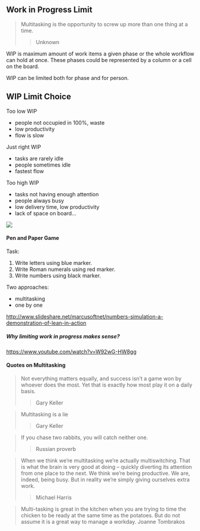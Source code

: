 ## Work in Progress Limit

>Multitasking is the opportunity to screw up more than one thing at a time.
>>Unknown

WIP is maximum amount of work items a given phase or the whole workflow can
hold at once. These phases could be represented by a column or a cell on the
board.

WIP can be limited both for phase and for person.

## WIP Limit Choice

Too low WIP
* people not occupied in 100%, waste
* low productivity
* flow is slow

Just right WIP
* tasks are rarely idle
* people sometimes idle
* fastest flow

Too high WIP
* tasks not having enough attention
* people always busy
* low delivery time, low productivity
* lack of space on board...

![](https://www.atlassian.com/agile/kanban/sectionWrap/00/column/00/moreContent/03/imageBinary/agile_kanban_board.png)

#### Pen and Paper Game

Task:
1. Write letters using blue marker.
2. Write Roman numerals using red marker.
3. Write numbers using black marker.

Two approaches:
* multitasking
* one by one

http://www.slideshare.net/marcusoftnet/numbers-simulation-a-demonstration-of-lean-in-action

##### Why limiting work in progress makes sense?
https://www.youtube.com/watch?v=W92wG-HW8gg


#### Quotes on Multitasking

>Not everything matters equally, and success isn’t a game won by whoever does the most.
Yet that is exactly how most play it on a daily basis.
>>Gary Keller

>Multitasking is a lie
>>Gary Keller

>If you chase two rabbits, you will catch neither one.
>>Russian proverb

>When we think we’re multitasking we’re actually multiswitching.
That is what the brain is very good at doing – quickly diverting its attention
from one place to the next. We think we’re being productive. We are, indeed,
being busy. But in reality we’re simply giving ourselves extra work.
>>Michael Harris

>Multi-tasking is great in the kitchen when you are trying to time the chicken
to be ready at the same time as the potatoes. But do not assume it is a great
way to manage a workday.
>Joanne Tombrakos